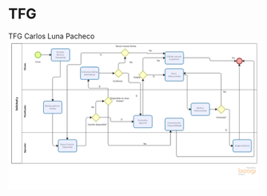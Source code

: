 # TFG
TFG Carlos Luna Pacheco
![BMPN Modelo previsto](https://github.com/calupa/TFG/blob/7a3e6d584087e981e7a8a0134be5615dc0907338/BPMN.png)
